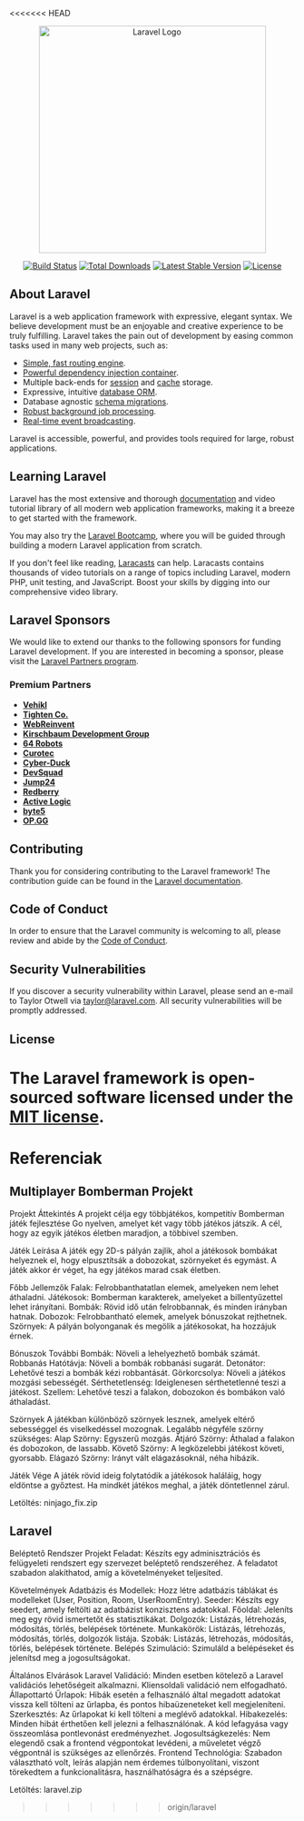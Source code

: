 <<<<<<< HEAD
<p align="center"><a href="https://laravel.com" target="_blank"><img src="https://raw.githubusercontent.com/laravel/art/master/logo-lockup/5%20SVG/2%20CMYK/1%20Full%20Color/laravel-logolockup-cmyk-red.svg" width="400" alt="Laravel Logo"></a></p>

<p align="center">
<a href="https://github.com/laravel/framework/actions"><img src="https://github.com/laravel/framework/workflows/tests/badge.svg" alt="Build Status"></a>
<a href="https://packagist.org/packages/laravel/framework"><img src="https://img.shields.io/packagist/dt/laravel/framework" alt="Total Downloads"></a>
<a href="https://packagist.org/packages/laravel/framework"><img src="https://img.shields.io/packagist/v/laravel/framework" alt="Latest Stable Version"></a>
<a href="https://packagist.org/packages/laravel/framework"><img src="https://img.shields.io/packagist/l/laravel/framework" alt="License"></a>
</p>

## About Laravel

Laravel is a web application framework with expressive, elegant syntax. We believe development must be an enjoyable and creative experience to be truly fulfilling. Laravel takes the pain out of development by easing common tasks used in many web projects, such as:

- [Simple, fast routing engine](https://laravel.com/docs/routing).
- [Powerful dependency injection container](https://laravel.com/docs/container).
- Multiple back-ends for [session](https://laravel.com/docs/session) and [cache](https://laravel.com/docs/cache) storage.
- Expressive, intuitive [database ORM](https://laravel.com/docs/eloquent).
- Database agnostic [schema migrations](https://laravel.com/docs/migrations).
- [Robust background job processing](https://laravel.com/docs/queues).
- [Real-time event broadcasting](https://laravel.com/docs/broadcasting).

Laravel is accessible, powerful, and provides tools required for large, robust applications.

## Learning Laravel

Laravel has the most extensive and thorough [documentation](https://laravel.com/docs) and video tutorial library of all modern web application frameworks, making it a breeze to get started with the framework.

You may also try the [Laravel Bootcamp](https://bootcamp.laravel.com), where you will be guided through building a modern Laravel application from scratch.

If you don't feel like reading, [Laracasts](https://laracasts.com) can help. Laracasts contains thousands of video tutorials on a range of topics including Laravel, modern PHP, unit testing, and JavaScript. Boost your skills by digging into our comprehensive video library.

## Laravel Sponsors

We would like to extend our thanks to the following sponsors for funding Laravel development. If you are interested in becoming a sponsor, please visit the [Laravel Partners program](https://partners.laravel.com).

### Premium Partners

- **[Vehikl](https://vehikl.com/)**
- **[Tighten Co.](https://tighten.co)**
- **[WebReinvent](https://webreinvent.com/)**
- **[Kirschbaum Development Group](https://kirschbaumdevelopment.com)**
- **[64 Robots](https://64robots.com)**
- **[Curotec](https://www.curotec.com/services/technologies/laravel/)**
- **[Cyber-Duck](https://cyber-duck.co.uk)**
- **[DevSquad](https://devsquad.com/hire-laravel-developers)**
- **[Jump24](https://jump24.co.uk)**
- **[Redberry](https://redberry.international/laravel/)**
- **[Active Logic](https://activelogic.com)**
- **[byte5](https://byte5.de)**
- **[OP.GG](https://op.gg)**

## Contributing

Thank you for considering contributing to the Laravel framework! The contribution guide can be found in the [Laravel documentation](https://laravel.com/docs/contributions).

## Code of Conduct

In order to ensure that the Laravel community is welcoming to all, please review and abide by the [Code of Conduct](https://laravel.com/docs/contributions#code-of-conduct).

## Security Vulnerabilities

If you discover a security vulnerability within Laravel, please send an e-mail to Taylor Otwell via [taylor@laravel.com](mailto:taylor@laravel.com). All security vulnerabilities will be promptly addressed.

## License

The Laravel framework is open-sourced software licensed under the [MIT license](https://opensource.org/licenses/MIT).
=======
# Referenciak

## Multiplayer Bomberman Projekt
Projekt Áttekintés
A projekt célja egy többjátékos, kompetitív Bomberman játék fejlesztése Go nyelven, amelyet két vagy több játékos játszik. A cél, hogy az egyik játékos életben maradjon, a többivel szemben.

Játék Leírása
A játék egy 2D-s pályán zajlik, ahol a játékosok bombákat helyeznek el, hogy elpusztítsák a dobozokat, szörnyeket és egymást. A játék akkor ér véget, ha egy játékos marad csak életben.

Főbb Jellemzők
Falak: Felrobbanthatatlan elemek, amelyeken nem lehet áthaladni.
Játékosok: Bomberman karakterek, amelyeket a billentyűzettel lehet irányítani.
Bombák: Rövid idő után felrobbannak, és minden irányban hatnak.
Dobozok: Felrobbantható elemek, amelyek bónuszokat rejthetnek.
Szörnyek: A pályán bolyonganak és megölik a játékosokat, ha hozzájuk érnek.

Bónuszok
További Bombák: Növeli a lehelyezhető bombák számát.
Robbanás Hatótávja: Növeli a bombák robbanási sugarát.
Detonátor: Lehetővé teszi a bombák kézi robbantását.
Görkorcsolya: Növeli a játékos mozgási sebességét.
Sérthetetlenség: Ideiglenesen sérthetetlenné teszi a játékost.
Szellem: Lehetővé teszi a falakon, dobozokon és bombákon való áthaladást.

Szörnyek
A játékban különböző szörnyek lesznek, amelyek eltérő sebességgel és viselkedéssel mozognak. Legalább négyféle szörny szükséges:
Alap Szörny: Egyszerű mozgás.
Átjáró Szörny: Áthalad a falakon és dobozokon, de lassabb.
Követő Szörny: A legközelebbi játékost követi, gyorsabb.
Elágazó Szörny: Irányt vált elágazásoknál, néha hibázik.

Játék Vége
A játék rövid ideig folytatódik a játékosok haláláig, hogy eldöntse a győztest. Ha mindkét játékos meghal, a játék döntetlennel zárul.

Letöltés: ninjago_fix.zip

## Laravel
Beléptető Rendszer Projekt
Feladat: Készíts egy adminisztrációs és felügyeleti rendszert egy szervezet beléptető rendszeréhez. A feladatot szabadon alakíthatod, amíg a követelményeket teljesíted.

Követelmények
Adatbázis és Modellek: Hozz létre adatbázis táblákat és modelleket (User, Position, Room, UserRoomEntry).
Seeder: Készíts egy seedert, amely feltölti az adatbázist konzisztens adatokkal.
Főoldal: Jeleníts meg egy rövid ismertetőt és statisztikákat.
Dolgozók: Listázás, létrehozás, módosítás, törlés, belépések története.
Munkakörök: Listázás, létrehozás, módosítás, törlés, dolgozók listája.
Szobák: Listázás, létrehozás, módosítás, törlés, belépések története.
Belépés Szimuláció: Szimuláld a belépéseket és jelenítsd meg a jogosultságokat.

Általános Elvárások
Laravel Validáció: Minden esetben kötelező a Laravel validációs lehetőségeit alkalmazni. Kliensoldali validáció nem elfogadható.
Állapottartó Űrlapok: Hibák esetén a felhasználó által megadott adatokat vissza kell tölteni az űrlapba, és pontos hibaüzeneteket kell megjeleníteni.
Szerkesztés: Az űrlapokat ki kell tölteni a meglévő adatokkal.
Hibakezelés: Minden hibát érthetően kell jelezni a felhasználónak. A kód lefagyása vagy összeomlása pontlevonást eredményezhet.
Jogosultságkezelés: Nem elegendő csak a frontend végpontokat levédeni, a műveletet végző végpontnál is szükséges az ellenőrzés.
Frontend Technológia: Szabadon választható volt, leírás alapján nem érdemes túlbonyolítani, viszont törekedtem a funkcionalitásra, használhatóságra és a szépségre.


Letöltés: laravel.zip
>>>>>>> origin/laravel
